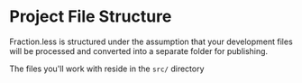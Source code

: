 <!-- @@@title:Project Structure@@@ -->
<!-- @@@description:Learn about the folder structure of Fraction.less and where to find and put your development files@@@ -->
# Project File Structure

Fraction.less is structured under the assumption that your development files will be processed and converted into a separate folder for publishing.

The files you'll work with reside in the `src/` directory
